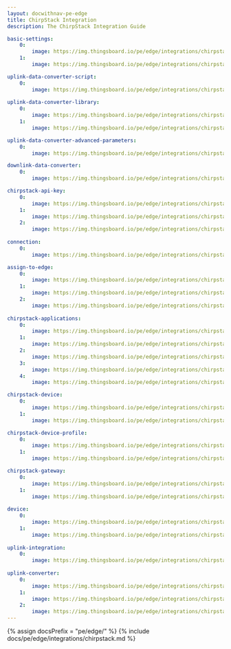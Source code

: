 ```yaml
---
layout: docwithnav-pe-edge
title: ChirpStack Integration
description: The ChirpStack Integration Guide

basic-settings:
    0:
        image: https://img.thingsboard.io/pe/edge/integrations/chirpstack/add-integration-1.webp
    1:
        image: https://img.thingsboard.io/pe/edge/integrations/chirpstack/add-integration-2.webp

uplink-data-converter-script:
    0:
        image: https://img.thingsboard.io/pe/edge/integrations/chirpstack/add-integration-4.webp
          
uplink-data-converter-library:
    0:
        image: https://img.thingsboard.io/pe/edge/integrations/chirpstack/add-integration-3.webp
    1:
        image: https://img.thingsboard.io/pe/edge/integrations/chirpstack/add-integration-3.2.webp

uplink-data-converter-advanced-parameters:
    0:
        image: https://img.thingsboard.io/pe/edge/integrations/chirpstack/add-integration-3.1.webp

downlink-data-converter:
    0:
        image: https://img.thingsboard.io/pe/edge/integrations/chirpstack/add-integration-5.webp

chirpstack-api-key:
    0:
        image: https://img.thingsboard.io/pe/edge/integrations/chirpstack/chirpstack-api-1.webp
    1:
        image: https://img.thingsboard.io/pe/edge/integrations/chirpstack/chirpstack-api-2.webp
    2:
        image: https://img.thingsboard.io/pe/edge/integrations/chirpstack/chirpstack-api-3.webp
        
connection:
    0:
        image: https://img.thingsboard.io/pe/edge/integrations/chirpstack/add-integration-6.webp

assign-to-edge:
    0:
        image: https://img.thingsboard.io/pe/edge/integrations/chirpstack/assign-integration-1.webp
    1:
        image: https://img.thingsboard.io/pe/edge/integrations/chirpstack/assign-integration-2.webp
    2:
        image: https://img.thingsboard.io/pe/edge/integrations/chirpstack/assign-integration-3-confirm.webp
        
chirpstack-applications:
    0:
        image: https://img.thingsboard.io/pe/edge/integrations/chirpstack/chirpstack-applications-1.webp
    1:
        image: https://img.thingsboard.io/pe/edge/integrations/chirpstack/chirpstack-applications-2.webp
    2:
        image: https://img.thingsboard.io/pe/edge/integrations/chirpstack/chirpstack-applications-3.webp
    3:
        image: https://img.thingsboard.io/pe/edge/integrations/chirpstack/chirpstack-applications-4.webp
    4:
        image: https://img.thingsboard.io/pe/edge/integrations/chirpstack/chirpstack-applications-5.webp

chirpstack-device:
    0:
        image: https://img.thingsboard.io/pe/edge/integrations/chirpstack/chirpstack-device-1.webp
    1:
        image: https://img.thingsboard.io/pe/edge/integrations/chirpstack/chirpstack-device-2.webp

chirpstack-device-profile:
    0:
        image: https://img.thingsboard.io/pe/edge/integrations/chirpstack/chirpstack-device-profile-1.webp
    1:
        image: https://img.thingsboard.io/pe/edge/integrations/chirpstack/chirpstack-device-profile-2.webp

chirpstack-gateway:
    0:
        image: https://img.thingsboard.io/pe/edge/integrations/chirpstack/chirpstack-gw-1.webp
    1:
        image: https://img.thingsboard.io/pe/edge/integrations/chirpstack/chirpstack-gw-2.webp
    
device:
    0:
        image: https://img.thingsboard.io/pe/edge/integrations/chirpstack/device-1.webp
    1:
        image: https://img.thingsboard.io/pe/edge/integrations/chirpstack/device-2.webp
    
uplink-integration:
    0:
        image: https://img.thingsboard.io/pe/edge/integrations/chirpstack/integration-events-1.webp
    
uplink-converter:
    0:
        image: https://img.thingsboard.io/pe/edge/integrations/chirpstack/uplink-events-1.webp
    1:
        image: https://img.thingsboard.io/pe/edge/integrations/chirpstack/uplink-events-2.webp
    2:
        image: https://img.thingsboard.io/pe/edge/integrations/chirpstack/uplink-events-3.webp
---
```



{% assign docsPrefix = "pe/edge/" %}
{% include docs/pe/edge/integrations/chirpstack.md %}
